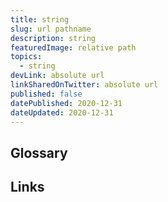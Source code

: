 ```yaml
---
title: string
slug: url pathname
description: string
featuredImage: relative path
topics:
  - string
devLink: absolute url
linkSharedOnTwitter: absolute url
published: false
datePublished: 2020-12-31
dateUpdated: 2020-12-31
---
```


<!--

Tips:

- Write for one person (not everyone): https://twitter.com/b0rk/status/1262415197345636353
- Put main ideas in headings: https://twitter.com/b0rk/status/1262756496162476033

"If someone at work asks you a question about testing a react component, then maybe you can share your answer in a public gist on GitHub and send it to your co-worker as well as twitter. Just an idea there. I do this ALL. THE. TIME." -- https://kentcdodds.com/blog/intentional-career-building

-->

## Glossary

## Links
